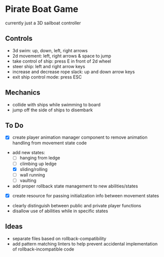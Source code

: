 # Pirate Boat Game
currently just a 3D sailboat controller

## Controls
- 3d swim: up, down, left, right arrows
- 2d movement: left, right arrows & space to jump
- take control of ship: press E in front of 2d wheel
- steer ship: left and right arrow keys
- increase and decrease rope slack: up and down arrow keys
- exit ship control mode: press ESC

## Mechanics
- collide with ships while swimming to board
- jump off the side of ships to disembark

## To Do
- [x] create player animation manager component to remove animation handling from movement state code
- add new states:
    - [ ] hanging from ledge
    - [ ] climbing up ledge
    - [x] sliding/rolling
    - [ ] wall running
    - [ ] vaulting
- add proper rollback state management to new abilities/states
- [x] create resource for passing initialization info between movement states
- clearly distinguish between public and private player functions
- disallow use of abilities while in specific states

## Ideas
- separate files based on rollback-compatibility
- add pattern matching linters to help prevent accidental implementation of rollback-incompatible code
